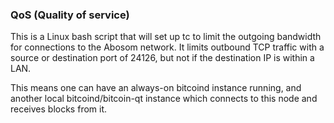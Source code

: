 ### QoS (Quality of service) ###

This is a Linux bash script that will set up tc to limit the outgoing bandwidth for connections to the Abosom network. It limits outbound TCP traffic with a source or destination port of 24126, but not if the destination IP is within a LAN.

This means one can have an always-on bitcoind instance running, and another local bitcoind/bitcoin-qt instance which connects to this node and receives blocks from it.
